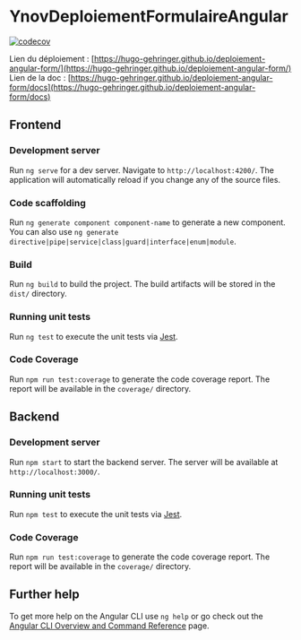 # YnovDeploiementFormulaireAngular

[![codecov](https://codecov.io/gh/Hugo-Gehringer/deploiement-angular-form/graph/badge.svg?token=A1NUV73I0R)](https://codecov.io/gh/Hugo-Gehringer/deploiement-angular-form)

Lien du déploiement : [https://hugo-gehringer.github.io/deploiement-angular-form/](https://hugo-gehringer.github.io/deploiement-angular-form/)
Lien de la doc : [https://hugo-gehringer.github.io/deploiement-angular-form/docs](https://hugo-gehringer.github.io/deploiement-angular-form/docs)

## Frontend

### Development server

Run `ng serve` for a dev server. Navigate to `http://localhost:4200/`. The application will automatically reload if you change any of the source files.

### Code scaffolding

Run `ng generate component component-name` to generate a new component. You can also use `ng generate directive|pipe|service|class|guard|interface|enum|module`.

### Build

Run `ng build` to build the project. The build artifacts will be stored in the `dist/` directory.

### Running unit tests

Run `ng test` to execute the unit tests via [Jest](https://jestjs.io).

### Code Coverage

Run `npm run test:coverage` to generate the code coverage report. The report will be available in the `coverage/` directory.

## Backend

### Development server

Run `npm start` to start the backend server. The server will be available at `http://localhost:3000/`.

### Running unit tests

Run `npm test` to execute the unit tests via [Jest](https://jestjs.io).

### Code Coverage

Run `npm run test:coverage` to generate the code coverage report. The report will be available in the `coverage/` directory.

## Further help

To get more help on the Angular CLI use `ng help` or go check out the [Angular CLI Overview and Command Reference](https://angular.dev/tools/cli) page.